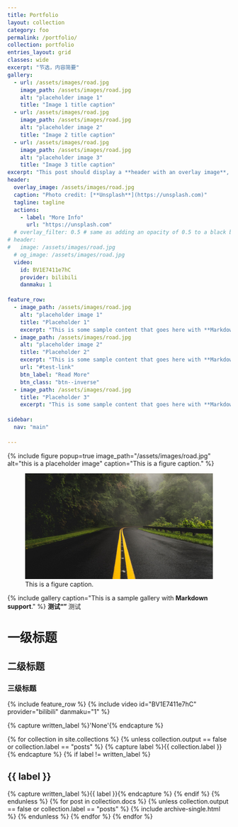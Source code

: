 ```yaml
---
title: Portfolio
layout: collection
category: foo
permalink: /portfolio/
collection: portfolio
entries_layout: grid
classes: wide
excerpt: "节选，内容简要"
gallery:
  - url: /assets/images/road.jpg
    image_path: /assets/images/road.jpg
    alt: "placeholder image 1"
    title: "Image 1 title caption"
  - url: /assets/images/road.jpg
    image_path: /assets/images/road.jpg
    alt: "placeholder image 2"
    title: "Image 2 title caption"
  - url: /assets/images/road.jpg
    image_path: /assets/images/road.jpg
    alt: "placeholder image 3"
    title: "Image 3 title caption"
excerpt: "This post should display a **header with an overlay image**, if the theme supports it."
header:
  overlay_image: /assets/images/road.jpg
  caption: "Photo credit: [**Unsplash**](https://unsplash.com)"
  tagline: tagline
  actions:
    - label: "More Info"
      url: "https://unsplash.com"
  # overlay_filter: 0.5 # same as adding an opacity of 0.5 to a black background
# header:
#   image: /assets/images/road.jpg
  # og_image: /assets/images/road.jpg
  video:
    id: BV1E7411e7hC
    provider: bilibili
    danmaku: 1

feature_row:
  - image_path: /assets/images/road.jpg
    alt: "placeholder image 1"
    title: "Placeholder 1"
    excerpt: "This is some sample content that goes here with **Markdown** formatting."
  - image_path: /assets/images/road.jpg
    alt: "placeholder image 2"
    title: "Placeholder 2"
    excerpt: "This is some sample content that goes here with **Markdown** formatting."
    url: "#test-link"
    btn_label: "Read More"
    btn_class: "btn--inverse"
  - image_path: /assets/images/road.jpg
    title: "Placeholder 3"
    excerpt: "This is some sample content that goes here with **Markdown** formatting."

sidebar:
  nav: "main"

---
```

{% include figure popup=true image_path="/assets/images/road.jpg" alt="this is a placeholder image" caption="This is a figure caption." %}
<figure>
  <a href="/assets/images/road.jpg" class="image-popup" title="This is a figure caption.">
    <img src="/assets/images/road.jpg" alt="this is a placeholder image">
  </a>
  <figcaption>This is a figure caption.</figcaption>
</figure>

{% include gallery caption="This is a sample gallery with **Markdown support**." %}
**测试“”** 测试
# 一级标题
## 二级标题
### 三级标题
{% include feature_row %}
{% include video id="BV1E7411e7hC" provider="bilibili" danmaku="1" %}

{% capture written_label %}'None'{% endcapture %}

{% for collection in site.collections %}
  {% unless collection.output == false or collection.label == "posts" %}
    {% capture label %}{{ collection.label }}{% endcapture %}
    {% if label != written_label %}
      <h2 id="{{ label | slugify }}" class="archive__subtitle">{{ label }}</h2>
      {% capture written_label %}{{ label }}{% endcapture %}
    {% endif %}
  {% endunless %}
  {% for post in collection.docs %}
    {% unless collection.output == false or collection.label == "posts" %}
      {% include archive-single.html %}
    {% endunless %}
  {% endfor %}
{% endfor %}